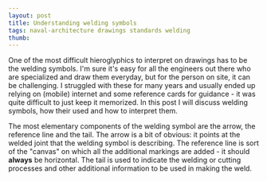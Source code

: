 ```yaml
---
layout: post
title: Understanding welding symbols
tags: naval-architecture drawings standards welding
thumb:
---
```

One of the most difficult hieroglyphics to interpret on drawings has to be the welding symbols.  I'm sure it's easy for all the engineers out there who are specialized and draw them everyday, but for the person on site, it can be challenging.  I struggled with these for many years and usually ended up relying on (mobile) internet and some reference cards for guidance - it was quite difficult to just keep it memorized.  In this post I will discuss welding symbols, how their used and how to interpret them.

The most elementary components of the welding symbol are the arrow, the reference line and the tail.  The arrow is a bit of obvious: it points at the welded joint that the welding symbol is describing.  The reference line is sort of the "canvas" on which all the additional markings are added - it should **always** be horizontal.  The tail is used to indicate the welding or cutting processes and other additional information to be used in making the weld.
